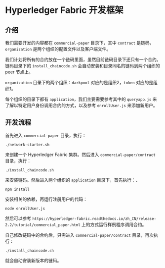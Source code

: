 # Hyperledger Fabric 开发框架

## 介绍

我们需要开发的内容都在 `commercial-paper` 目录下，其中 `contract` 是链码，`organization` 是两个组织的配置文件以及客户端文件。

我们计划将所有的合约放在一个链码里面，虽然目前链码目录下还只有一个合约。链码目录下的 `install_chaincode.sh` 会自动安装和目录同名的链码到两个组织的 peer 节点上。

`organization` 目录下的两个组织：`darkpool` 对应的是组织2，`token` 对应的是组织1。

每个组织的目录下都有 `application`，我们主要需要参考其中的 `queryapp.js` 来了解以特定用户身份调用合约的方式，以及参考 `enrollUser.js` 来添加新用户。

## 开发流程

首先进入 `commercial-paper` 目录，执行：

```shell
./network-starter.sh
```

来创建一个 Hyperledger Fabric 集群。然后进入 `commercial-paper/contract` 目录，执行：

```shell
./install_chaincode.sh
```

来安装链码。然后进入两个组织的 `application` 目录下，首先执行：、

```shell
npm install
```

安装相关的依赖，再运行注册用户的代码：

```shell
node enrollUser.js
```

然后可以参考 `https://hyperledger-fabric.readthedocs.io/zh_CN/release-2.2/tutorial/commercial_paper.html` 上的方式运行样例程序调用合约。

自己修改链码中的合约后，只需进入 `commercial-paper/contract` 目录，再次执行：

```shell
./install_chaincode.sh
```

就会自动安装新版本的链码。

